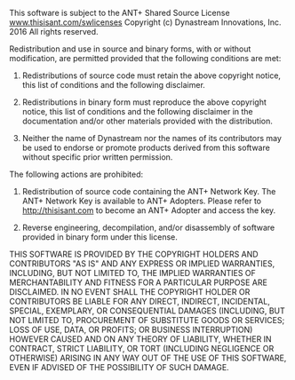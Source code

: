 This software is subject to the ANT+ Shared Source License www.thisisant.com/swlicenses
Copyright (c) Dynastream Innovations, Inc. 2016
All rights reserved.

Redistribution and use in source and binary forms, with or without modification, are 
permitted provided that the following conditions are met:

  1)	Redistributions of source code must retain the above copyright notice, 
        this list of conditions and the following disclaimer.

  2)	Redistributions in binary form must reproduce the above copyright notice, 
        this list of conditions and the following disclaimer in the documentation 
        and/or other materials provided with the distribution.

  3)	Neither the name of Dynastream nor the names of its contributors may be used 
        to endorse or promote products derived from this software without specific prior 
        written permission.

The following actions are prohibited:

  1)	Redistribution of source code containing the ANT+ Network Key. 
        The ANT+ Network Key is available to ANT+ Adopters. 
        Please refer to http://thisisant.com to become an ANT+ Adopter and access the key. 

  2)	Reverse engineering, decompilation, and/or disassembly of software provided in 
        binary form under this license.

THIS SOFTWARE IS PROVIDED BY THE COPYRIGHT HOLDERS AND CONTRIBUTORS "AS IS" 
AND ANY EXPRESS OR IMPLIED WARRANTIES, INCLUDING, BUT NOT LIMITED TO, 
THE IMPLIED WARRANTIES OF MERCHANTABILITY AND FITNESS FOR A PARTICULAR PURPOSE 
ARE DISCLAIMED. IN NO EVENT SHALL THE COPYRIGHT HOLDER OR CONTRIBUTORS BE LIABLE 
FOR ANY DIRECT, INDIRECT, INCIDENTAL, SPECIAL, EXEMPLARY, OR CONSEQUENTIAL DAMAGES 
(INCLUDING, BUT NOT LIMITED TO, PROCUREMENT OF SUBSTITUTE GOODS OR SERVICES; 
LOSS OF USE, DATA, OR PROFITS; OR BUSINESS INTERRUPTION) HOWEVER CAUSED AND ON 
ANY THEORY OF LIABILITY, WHETHER IN CONTRACT, STRICT LIABILITY, OR TORT 
(INCLUDING NEGLIGENCE OR OTHERWISE) ARISING IN ANY WAY OUT OF THE USE OF 
THIS SOFTWARE, EVEN IF ADVISED OF THE POSSIBILITY OF SUCH DAMAGE.
